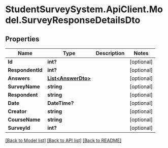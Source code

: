 # StudentSurveySystem.ApiClient.Model.SurveyResponseDetailsDto
## Properties

Name | Type | Description | Notes
------------ | ------------- | ------------- | -------------
**Id** | **int?** |  | [optional] 
**RespondentId** | **int?** |  | [optional] 
**Answers** | [**List&lt;AnswerDto&gt;**](AnswerDto.md) |  | [optional] 
**SurveyName** | **string** |  | [optional] 
**Respondent** | **string** |  | [optional] 
**Date** | **DateTime?** |  | [optional] 
**Creator** | **string** |  | [optional] 
**CourseName** | **string** |  | [optional] 
**SurveyId** | **int?** |  | [optional] 

[[Back to Model list]](../README.md#documentation-for-models) [[Back to API list]](../README.md#documentation-for-api-endpoints) [[Back to README]](../README.md)


